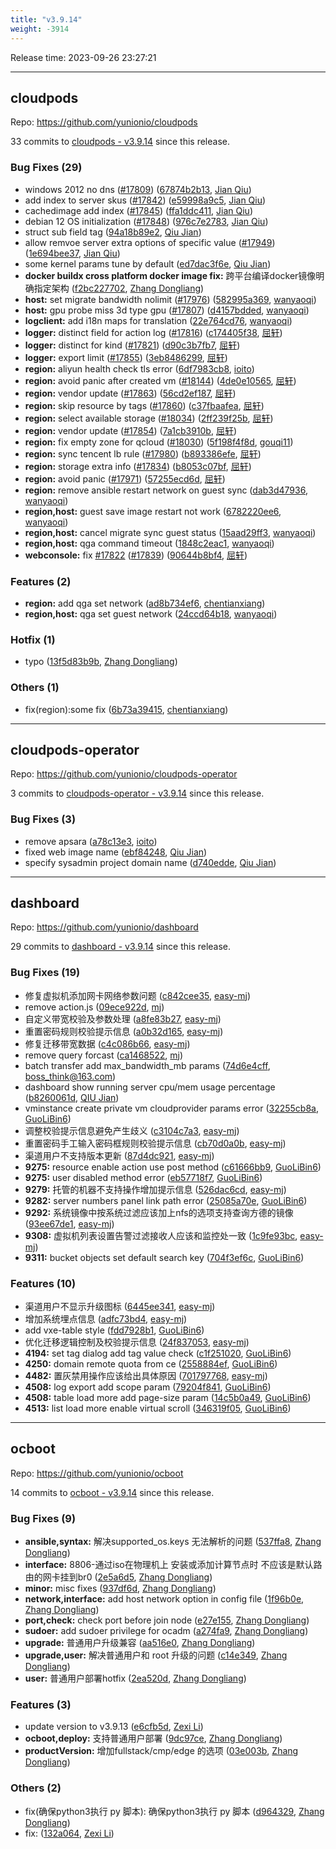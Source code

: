 ```yaml
---
title: "v3.9.14"
weight: -3914
---
```


Release time: 2023-09-26 23:27:21

-----

## cloudpods

Repo: https://github.com/yunionio/cloudpods

33 commits to [cloudpods - v3.9.14] since this release.

### Bug Fixes (29)
- windows 2012 no dns ([#17809](https://github.com/yunionio/cloudpods/issues/17809)) ([67874b2b13](https://github.com/yunionio/cloudpods/commit/67874b2b1346f0005d1c078b5e30e114915c8345), [Jian Qiu](mailto:swordqiu@gmail.com))
- add index to server skus ([#17842](https://github.com/yunionio/cloudpods/issues/17842)) ([e59998a9c5](https://github.com/yunionio/cloudpods/commit/e59998a9c526c50b50c57bce90e3a728ef7bff46), [Jian Qiu](mailto:swordqiu@gmail.com))
- cachedimage add index ([#17845](https://github.com/yunionio/cloudpods/issues/17845)) ([ffa1ddc411](https://github.com/yunionio/cloudpods/commit/ffa1ddc41121d35cb247fc085a593833fb1688f7), [Jian Qiu](mailto:swordqiu@gmail.com))
- debian 12 OS initialization ([#17848](https://github.com/yunionio/cloudpods/issues/17848)) ([976c7e2783](https://github.com/yunionio/cloudpods/commit/976c7e278381d265584883ef27a204089e9c303d), [Jian Qiu](mailto:swordqiu@gmail.com))
- struct sub field tag ([94a18b89e2](https://github.com/yunionio/cloudpods/commit/94a18b89e2abd157175576595dc3d9722a1682a6), [Qiu Jian](mailto:qiujian@yunionyun.com))
- allow remvoe server extra options of specific value ([#17949](https://github.com/yunionio/cloudpods/issues/17949)) ([1e694bee37](https://github.com/yunionio/cloudpods/commit/1e694bee37187025c1a5bf6690fe0debe6616ae0), [Jian Qiu](mailto:swordqiu@gmail.com))
- some kernel params tune by default ([ed7dac3f6e](https://github.com/yunionio/cloudpods/commit/ed7dac3f6e9637cbb4de531de09009fa2e297f55), [Qiu Jian](mailto:qiujian@yunionyun.com))
- **docker buildx cross platform docker image fix:** 跨平台编译docker镜像明确指定架构 ([f2bc227702](https://github.com/yunionio/cloudpods/commit/f2bc227702943b35535953a779c76aecc1656c60), [Zhang Dongliang](mailto:zhangdongliang@yunion.cn))
- **host:** set migrate bandwidth nolimit ([#17976](https://github.com/yunionio/cloudpods/issues/17976)) ([582995a369](https://github.com/yunionio/cloudpods/commit/582995a3699920c5533bcbdd20772f9593102794), [wanyaoqi](mailto:18528551+wanyaoqi@users.noreply.github.com))
- **host:** gpu probe miss 3d type gpu ([#17807](https://github.com/yunionio/cloudpods/issues/17807)) ([d4157bdded](https://github.com/yunionio/cloudpods/commit/d4157bdded13f2ee125bd39236ae4008a762ff6a), [wanyaoqi](mailto:18528551+wanyaoqi@users.noreply.github.com))
- **logclient:** add i18n maps for translation ([22e764cd76](https://github.com/yunionio/cloudpods/commit/22e764cd76c6613f5a632bd724a69e2fa5b91e48), [wanyaoqi](mailto:d3lx.yq@gmail.com))
- **logger:** distinct field for action log ([#17816](https://github.com/yunionio/cloudpods/issues/17816)) ([c174405f38](https://github.com/yunionio/cloudpods/commit/c174405f38b9dad28d633a4791963989b7a8c406), [屈轩](mailto:qu_xuan@icloud.com))
- **logger:** distinct for kind ([#17821](https://github.com/yunionio/cloudpods/issues/17821)) ([d90c3b7fb7](https://github.com/yunionio/cloudpods/commit/d90c3b7fb787c59bb44e8e31d30094b91e1815eb), [屈轩](mailto:qu_xuan@icloud.com))
- **logger:** export limit ([#17855](https://github.com/yunionio/cloudpods/issues/17855)) ([3eb8486299](https://github.com/yunionio/cloudpods/commit/3eb8486299d27720deff817cfde248f3345f945a), [屈轩](mailto:qu_xuan@icloud.com))
- **region:** aliyun health check tls error ([6df7983cb8](https://github.com/yunionio/cloudpods/commit/6df7983cb8082c54e1253bc2c9261307c78d4af9), [ioito](mailto:qu_xuan@icloud.com))
- **region:** avoid panic after created vm ([#18144](https://github.com/yunionio/cloudpods/issues/18144)) ([4de0e10565](https://github.com/yunionio/cloudpods/commit/4de0e105652ab019b7feeef3ae4ea139d4bcbaae), [屈轩](mailto:qu_xuan@icloud.com))
- **region:** vendor update ([#17863](https://github.com/yunionio/cloudpods/issues/17863)) ([56cd2ef187](https://github.com/yunionio/cloudpods/commit/56cd2ef18772175d8aecf7c4c4af56a75411a4d7), [屈轩](mailto:qu_xuan@icloud.com))
- **region:** skip resource by tags ([#17860](https://github.com/yunionio/cloudpods/issues/17860)) ([c37fbaafea](https://github.com/yunionio/cloudpods/commit/c37fbaafeae8ac09d2368abb5a1796f815746542), [屈轩](mailto:qu_xuan@icloud.com))
- **region:** select available storage ([#18034](https://github.com/yunionio/cloudpods/issues/18034)) ([2ff239f25b](https://github.com/yunionio/cloudpods/commit/2ff239f25b1bb2cd94ab6bb46167d6517a9fef0b), [屈轩](mailto:qu_xuan@icloud.com))
- **region:** vendor update ([#17854](https://github.com/yunionio/cloudpods/issues/17854)) ([7a1cb3910b](https://github.com/yunionio/cloudpods/commit/7a1cb3910bf89e41aeb24f53e6dbf24f0fe79b43), [屈轩](mailto:qu_xuan@icloud.com))
- **region:** fix empty zone for qcloud ([#18030](https://github.com/yunionio/cloudpods/issues/18030)) ([5f198f4f8d](https://github.com/yunionio/cloudpods/commit/5f198f4f8dd7cfa7072887880b6dbdf4f7a558c5), [gouqi11](mailto:66834753+gouqi11@users.noreply.github.com))
- **region:** sync tencent lb rule ([#17980](https://github.com/yunionio/cloudpods/issues/17980)) ([b893386efe](https://github.com/yunionio/cloudpods/commit/b893386efe921e64c5391a9667adec60a482fc4b), [屈轩](mailto:qu_xuan@icloud.com))
- **region:** storage extra info ([#17834](https://github.com/yunionio/cloudpods/issues/17834)) ([b8053c07bf](https://github.com/yunionio/cloudpods/commit/b8053c07bf7d2e5e66ae1871572722f5766438de), [屈轩](mailto:qu_xuan@icloud.com))
- **region:** avoid panic ([#17971](https://github.com/yunionio/cloudpods/issues/17971)) ([57255ecd6d](https://github.com/yunionio/cloudpods/commit/57255ecd6dd85ae7cda27595133173f72430922e), [屈轩](mailto:qu_xuan@icloud.com))
- **region:** remove ansible restart network on guest sync ([dab3d47936](https://github.com/yunionio/cloudpods/commit/dab3d47936ad7564907bddb75b3003278cb6a5d2), [wanyaoqi](mailto:d3lx.yq@gmail.com))
- **region,host:** guest save image restart not work ([6782220ee6](https://github.com/yunionio/cloudpods/commit/6782220ee64edff8eea80bcaf5dd8a39e35b7790), [wanyaoqi](mailto:d3lx.yq@gmail.com))
- **region,host:** cancel migrate sync guest status ([15aad29ff3](https://github.com/yunionio/cloudpods/commit/15aad29ff30d0b06ce9f38ac81d14d957f74a3de), [wanyaoqi](mailto:d3lx.yq@gmail.com))
- **region,host:** qga command timeout ([1848c2eac1](https://github.com/yunionio/cloudpods/commit/1848c2eac1fd3c1cf2e8f2de7c1b48bc76ea9dba), [wanyaoqi](mailto:d3lx.yq@gmail.com))
- **webconsole:** fix [#17822](https://github.com/yunionio/cloudpods/issues/17822) ([#17839](https://github.com/yunionio/cloudpods/issues/17839)) ([90644b8bf4](https://github.com/yunionio/cloudpods/commit/90644b8bf4958eb36ce5ea7927549e92ee810eaf), [屈轩](mailto:qu_xuan@icloud.com))

### Features (2)
- **region:** add qga set network ([ad8b734ef6](https://github.com/yunionio/cloudpods/commit/ad8b734ef6dc0c108b70f75e8ea22c878b4d0e47), [chentianxiang](mailto:1134318388@qq.com))
- **region,host:** qga set guest network ([24ccd64b18](https://github.com/yunionio/cloudpods/commit/24ccd64b18e72d5568ab1f0819624f6b32f9f476), [wanyaoqi](mailto:d3lx.yq@gmail.com))

### Hotfix (1)
- typo ([13f5d83b9b](https://github.com/yunionio/cloudpods/commit/13f5d83b9b22f2474e2f93fcd52fb924a1a3eb8c), [Zhang Dongliang](mailto:zhangdongliang@yunion.cn))

### Others (1)
- fix(region):some fix ([6b73a39415](https://github.com/yunionio/cloudpods/commit/6b73a39415bee70a5196a10f3e0f9566061351b6), [chentianxiang](mailto:1134318388@qq.com))

[cloudpods - v3.9.14]: https://github.com/yunionio/cloudpods/compare/v3.9.13...v3.9.14
-----

## cloudpods-operator

Repo: https://github.com/yunionio/cloudpods-operator

3 commits to [cloudpods-operator - v3.9.14] since this release.

### Bug Fixes (3)
- remove apsara ([a78c13e3](https://github.com/yunionio/cloudpods-operator/commit/a78c13e3b841cc7eabce6b5f62a98915574a5e9d), [ioito](mailto:qu_xuan@icloud.com))
- fixed web image name ([ebf84248](https://github.com/yunionio/cloudpods-operator/commit/ebf84248cb7d2fd2312b61a554de351b7a2cf77f), [Qiu Jian](mailto:qiujian@yunionyun.com))
- specify sysadmin project domain name ([d740edde](https://github.com/yunionio/cloudpods-operator/commit/d740edde92937abb94461299858a81b59a4c10f1), [Qiu Jian](mailto:qiujian@yunionyun.com))

[cloudpods-operator - v3.9.14]: https://github.com/yunionio/cloudpods-operator/compare/v3.9.13...v3.9.14
-----

## dashboard

Repo: https://github.com/yunionio/dashboard

29 commits to [dashboard - v3.9.14] since this release.

### Bug Fixes (19)
- 修复虚拟机添加网卡网络参数问题 ([c842cee35](https://github.com/yunionio/dashboard/commit/c842cee35881291fe842d1a68530f0c5b8feb1fe), [easy-mj](mailto:boss_think@163.com))
- remove action.js ([09ece922d](https://github.com/yunionio/dashboard/commit/09ece922d87d725840a2cd3d87884da04da7bb9b), [mj](mailto:boss_think@163.com))
- 自定义带宽校验及参数处理 ([a8fe83b27](https://github.com/yunionio/dashboard/commit/a8fe83b27122fcb5a7e09f1e3bac10382da9a861), [easy-mj](mailto:boss_think@163.com))
- 重置密码规则校验提示信息 ([a0b32d165](https://github.com/yunionio/dashboard/commit/a0b32d165a3046bb88fa46f642d9e5d0a4abd0c5), [easy-mj](mailto:boss_think@163.com))
- 修复迁移带宽数据 ([c4c086b66](https://github.com/yunionio/dashboard/commit/c4c086b66cdf4216650be18df4a9d8fe12ac022e), [easy-mj](mailto:boss_think@163.com))
- remove query forcast ([ca1468522](https://github.com/yunionio/dashboard/commit/ca1468522837ba418eca0226d66d59dcce831655), [mj](mailto:boss_think@163.com))
- batch transfer add max_bandwidth_mb params ([74d6e4cff](https://github.com/yunionio/dashboard/commit/74d6e4cff8c1acb149693e1402d261b5e81c660b), [boss_think@163.com](mailto:boss_think@163.com))
- dashboard show running server cpu/mem usage percentage ([b8260061d](https://github.com/yunionio/dashboard/commit/b8260061d945322b5a0a1edee95dff1bc78a9729), [QIU Jian](mailto:qiujian@yunionyun.com))
- vminstance create private vm cloudprovider params error ([32255cb8a](https://github.com/yunionio/dashboard/commit/32255cb8a963ed8ffb8fddded11ba1b4c53e90c6), [GuoLiBin6](mailto:glbin533@163.com))
- 调整校验提示信息避免产生歧义 ([c3104c7a3](https://github.com/yunionio/dashboard/commit/c3104c7a35f15742df1d4f7129d575e5306d4a26), [easy-mj](mailto:boss_think@163.com))
- 重置密码手工输入密码框规则校验提示信息 ([cb70d0a0b](https://github.com/yunionio/dashboard/commit/cb70d0a0b488dbdaa6ea491aa77c609fa2c219f5), [easy-mj](mailto:boss_think@163.com))
- 渠道用户不支持版本更新 ([87d4dc921](https://github.com/yunionio/dashboard/commit/87d4dc921c5d825409dec1cd5b8e1d6c53963e25), [easy-mj](mailto:boss_think@163.com))
- **9275:** resource enable action use post method ([c61666bb9](https://github.com/yunionio/dashboard/commit/c61666bb94b14335868b229c89edf5dbd471d95b), [GuoLiBin6](mailto:glbin533@163.com))
- **9275:** user disabled method error ([eb57718f7](https://github.com/yunionio/dashboard/commit/eb57718f7de6c5354fca1c0e37e7f3cd1f4a249f), [GuoLiBin6](mailto:glbin533@163.com))
- **9279:** 托管的机器不支持操作增加提示信息 ([526dac6cd](https://github.com/yunionio/dashboard/commit/526dac6cdb0913cb9029857d6fcd3455fab60855), [easy-mj](mailto:boss_think@163.com))
- **9282:** server numbers panel link path error ([25085a70e](https://github.com/yunionio/dashboard/commit/25085a70e7adc90f6c59968890d86c2f41f875b9), [GuoLiBin6](mailto:glbin533@163.com))
- **9292:** 系统镜像中按系统过滤应该加上nfs的选项支持查询方德的镜像 ([93ee67de1](https://github.com/yunionio/dashboard/commit/93ee67de1cef92efbf0b741491dc41fea74df8f9), [easy-mj](mailto:boss_think@163.com))
- **9308:** 虚拟机列表设置告警过滤接收人应该和监控处一致 ([1c9fe93bc](https://github.com/yunionio/dashboard/commit/1c9fe93bc778530e5a9cd1e2fa8efe4cd365ad55), [easy-mj](mailto:boss_think@163.com))
- **9311:** bucket objects set default search key ([704f3ef6c](https://github.com/yunionio/dashboard/commit/704f3ef6cd801a17c851e22f6eab8860d1230938), [GuoLiBin6](mailto:glbin533@163.com))

### Features (10)
- 渠道用户不显示升级图标 ([6445ee341](https://github.com/yunionio/dashboard/commit/6445ee3413f039b2979ff7e462201d056f8eb357), [easy-mj](mailto:boss_think@163.com))
- 增加系统埋点信息 ([adfc73bd4](https://github.com/yunionio/dashboard/commit/adfc73bd425f04e29060edf1652bc664f4408341), [easy-mj](mailto:boss_think@163.com))
- add vxe-table style ([fdd7928b1](https://github.com/yunionio/dashboard/commit/fdd7928b1a34a545b7e9efa4c2a677be91e17abc), [GuoLiBin6](mailto:glbin533@163.com))
- 优化迁移逻辑控制及校验提示信息 ([24f837053](https://github.com/yunionio/dashboard/commit/24f8370534767878e934c3e52a67820ec33e1048), [easy-mj](mailto:boss_think@163.com))
- **4194:** set tag dialog add tag value check ([c1f251020](https://github.com/yunionio/dashboard/commit/c1f251020aca79d618d5fe44e6ff6fa11c996b25), [GuoLiBin6](mailto:glbin533@163.com))
- **4250:** domain remote quota from ce ([2558884ef](https://github.com/yunionio/dashboard/commit/2558884eff317b4fb469a140e65c91e263fff711), [GuoLiBin6](mailto:glbin533@163.com))
- **4482:** 置灰禁用操作应该给出具体原因 ([701797768](https://github.com/yunionio/dashboard/commit/701797768a4740d513ddcc660cba9e2c320275f5), [easy-mj](mailto:boss_think@163.com))
- **4508:** log export add scope param ([79204f841](https://github.com/yunionio/dashboard/commit/79204f841214d669490063cbeb9f3747742d1e73), [GuoLiBin6](mailto:glbin533@163.com))
- **4508:** table load more add page-size param ([14c5b0a49](https://github.com/yunionio/dashboard/commit/14c5b0a49772ad344ffab9ca76877e06e3224054), [GuoLiBin6](mailto:glbin533@163.com))
- **4513:** list load more enable virtual scroll ([346319f05](https://github.com/yunionio/dashboard/commit/346319f05e5a9e185dce3bb25c6b0c274694108e), [GuoLiBin6](mailto:glbin533@163.com))

[dashboard - v3.9.14]: https://github.com/yunionio/dashboard/compare/v3.9.13...v3.9.14
-----

## ocboot

Repo: https://github.com/yunionio/ocboot

14 commits to [ocboot - v3.9.14] since this release.

### Bug Fixes (9)
- **ansible,syntax:** 解决supported_os.keys 无法解析的问题 ([537ffa8](https://github.com/yunionio/ocboo/commit/537ffa85e155c097ccd02ae12b10c93d8c93d7b3), [Zhang Dongliang](mailto:zhangdongliang@yunion.cn))
- **interface:** 8806-通过iso在物理机上 安装或添加计算节点时 不应该是默认路由的网卡挂到br0 ([2e5a6d5](https://github.com/yunionio/ocboo/commit/2e5a6d58030c47aca305690ef69379a4edf2adb3), [Zhang Dongliang](mailto:zhangdongliang@yunion.cn))
- **minor:** misc fixes ([937df6d](https://github.com/yunionio/ocboo/commit/937df6deeb37ec56b391cf28cf8558b0c2279e07), [Zhang Dongliang](mailto:zhangdongliang@yunion.cn))
- **network,interface:** add host network option in config file ([1f96b0e](https://github.com/yunionio/ocboo/commit/1f96b0e186a295b2d4d8ddebe26b77edd9edd093), [Zhang Dongliang](mailto:zhangdongliang@yunion.cn))
- **port,check:** check port before join node ([e27e155](https://github.com/yunionio/ocboo/commit/e27e155a30365dc7e9da9890a2c3e98310a5fe56), [Zhang Dongliang](mailto:zhangdongliang@yunion.cn))
- **sudoer:** add sudoer privilege for ocadm ([a274fa9](https://github.com/yunionio/ocboo/commit/a274fa9bb172a1042b0c5f917ad3220b5f13c69a), [Zhang Dongliang](mailto:zhangdongliang@yunion.cn))
- **upgrade:** 普通用户升级兼容 ([aa516e0](https://github.com/yunionio/ocboo/commit/aa516e02d9a9eec780b60095d4f381b469e488e5), [Zhang Dongliang](mailto:zhangdongliang@yunion.cn))
- **upgrade,user:** 解决普通用户和 root 升级的问题 ([c14e349](https://github.com/yunionio/ocboo/commit/c14e3499f0afc8f001d5d295606fc24be19a2308), [Zhang Dongliang](mailto:zhangdongliang@yunion.cn))
- **user:** 普通用户部署hotfix ([2ea520d](https://github.com/yunionio/ocboo/commit/2ea520d8df2aff93fd37dc874f7afcb3b3ca0b19), [Zhang Dongliang](mailto:zhangdongliang@yunion.cn))

### Features (3)
- update version to v3.9.13 ([e6cfb5d](https://github.com/yunionio/ocboo/commit/e6cfb5d79b3fb6f972f159d07cd94dba6837d05b), [Zexi Li](mailto:zexi.li@icloud.com))
- **ocboot,deploy:** 支持普通用户部署 ([9dc97ce](https://github.com/yunionio/ocboo/commit/9dc97ce7d5275a4f10a5d2280084e53938453312), [Zhang Dongliang](mailto:zhangdongliang@yunion.cn))
- **productVersion:** 增加fullstack/cmp/edge 的选项 ([03e003b](https://github.com/yunionio/ocboo/commit/03e003ba11265b6a2488f70af58b2b1bffc1376f), [Zhang Dongliang](mailto:zhangdongliang@yunion.cn))

### Others (2)
- fix(确保python3执行 py 脚本): 确保python3执行 py 脚本 ([d964329](https://github.com/yunionio/ocboo/commit/d96432934ddf3565f019e33fbb57e93f67c9fafc), [Zhang Dongliang](mailto:zhangdongliang@yunion.cn))
- fix: ([132a064](https://github.com/yunionio/ocboo/commit/132a0647c625fc3d58bc2e57c245f16fde67d469), [Zexi Li](mailto:zexi.li@icloud.com))

[ocboot - v3.9.14]: https://github.com/yunionio/ocboot/compare/v3.9.13...v3.9.14
